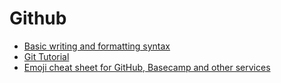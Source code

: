 # Github

* [Basic writing and formatting syntax](https://help.github.com/articles/basic-writing-and-formatting-syntax)
* [Git Tutorial](https://try.github.io/levels/1/challenges/1)
* [Emoji cheat sheet for GitHub, Basecamp and other services](https://webpagefx.com/tools/emoji-cheat-sheet)
